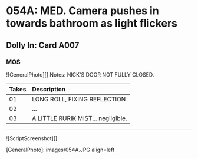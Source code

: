 # 054A: MED. Camera pushes in towards bathroom as light flickers

## Dolly In: Card A007

### MOS

![GeneralPhoto][]
Notes: NICK'S DOOR NOT FULLY CLOSED.

| Takes | Description |
|:---|:----|
| 01 | LONG ROLL, FIXING REFLECTION |
| 02 | ... |
| 03 | A LITTLE RURIK MIST... negligible. |

----

![ScriptScreenshot][]


[GeneralPhoto]:  images/054A.JPG align=left
